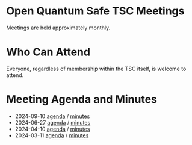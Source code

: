 # Open Quantum Safe TSC Meetings

Meetings are held approximately monthly.

# Who Can Attend

Everyone, regardless of membership within the TSC itself, is welcome to attend. 

# Meeting Agenda and Minutes

- 2024-09-10 [agenda](2024-09-10/agenda.md) / [minutes](2024-09-10/minutes.md)
- 2024-06-27 [agenda](2024-06-27/agenda.md) / [minutes](2024-06-27/minutes.md)
- 2024-04-10 [agenda](2024-04-10/agenda.md) / [minutes](2024-04-10/minutes.md)
- 2024-03-11 [agenda](2024-03-11/agenda.md) / [minutes](2024-03-11/minutes.md)
